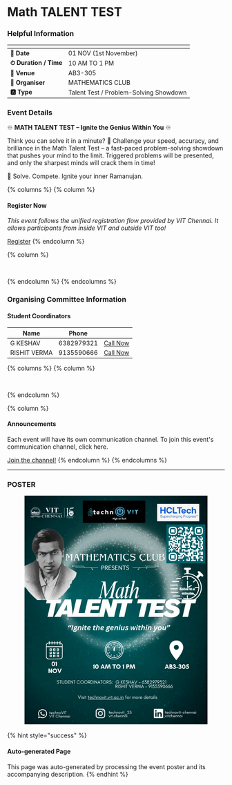 # Math TALENT TEST

### Helpful Information

<table data-view="cards"><thead><tr><th></th><th></th></tr></thead><tbody><tr><td><strong>📅 Date</strong></td><td>01 NOV (1st November)</td></tr><tr><td><strong>⏱ Duration / Time</strong></td><td>10 AM TO 1 PM</td></tr><tr><td><strong>📍 Venue</strong></td><td>AB3-305</td></tr><tr><td><strong>👤 Organiser</strong></td><td>MATHEMATICS CLUB</td></tr><tr><td><strong>🅰️ Type</strong></td><td>Talent Test / Problem-Solving Showdown</td></tr></tbody></table>

### Event Details

♾️ **MATH TALENT TEST – Ignite the Genius Within You** ♾️

Think you can solve it in a minute? 🧠 Challenge your speed, accuracy, and brilliance in the Math Talent Test – a fast-paced problem-solving showdown that pushes your mind to the limit. Triggered problems will be presented, and only the sharpest minds will crack them in time!

🧩 Solve. Compete. Ignite your inner Ramanujan.

{% columns %}
{% column %}
#### Register Now

_This event follows the unified registration flow provided by VIT Chennai. It allows participants from inside VIT and outside VIT too!_

<a href="https://chennaievents.vit.ac.in/technovit/" class="button primary" data-icon="rocket-launch">Register</a>
{% endcolumn %}

{% column %}
<figure><img src="https://images.unsplash.com/photo-1607000975574-0b425df6975a?crop=entropy&#x26;cs=srgb&#x26;fm=jpg&#x26;ixid=M3wxOTcwMjR8MHwxfHNlYXJjaHw3fHxyZWdpc3RlcnxlbnwwfHx8fDE3NjEyNDU2MDF8MA&#x26;ixlib=rb-4.1.0&#x26;q=85" alt=""><figcaption></figcaption></figure>
{% endcolumn %}
{% endcolumns %}

### Organising Committee Information

#### Student Coordinators

<table data-card-size="large" data-view="cards"><thead><tr><th>Name</th><th data-type="number">Phone</th><th></th></tr></thead><tbody><tr><td>G KESHAV</td><td>6382979321</td><td><a href="tel:6382979321" class="button secondary">Call Now</a></td></tr><tr><td>RISHIT VERMA</td><td>9135590666</td><td><a href="tel:9135590666" class="button secondary">Call Now</a></td></tr></tbody></table>

{% columns %}
{% column %}
<figure><img src="https://images.unsplash.com/photo-1650897877751-4446f52a0cb3?crop=entropy&#x26;cs=srgb&#x26;fm=jpg&#x26;ixid=M3wxOTcwMjR8MHwxfHNlYXJjaHw2fHxhbm5vdW5jZW1lbnR8ZW58MHx8fHwxNzYxMjQ2MzUxfDA&#x26;ixlib=rb-4.1.0&#x26;q=85" alt=""><figcaption></figcaption></figure>
{% endcolumn %}

{% column %}
#### Announcements

Each event will have its own communication channel. To join this event's communication channel, click here.

<a href="https://chat.whatsapp.com/Kp8xBxQqvJK9I2Bak4ijyo?mode=wwc" class="button primary" data-icon="bullhorn">Join the channel!</a>
{% endcolumn %}
{% endcolumns %}

***

### POSTER

<figure><img src="../../.gitbook/assets/image (8).png" alt=""><figcaption></figcaption></figure>



{% hint style="success" %}
#### Auto-generated Page

This page was auto-generated by processing the event poster and its accompanying description.
{% endhint %}
